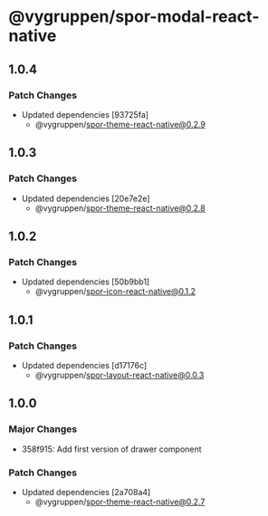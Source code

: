 # @vygruppen/spor-modal-react-native

## 1.0.4

### Patch Changes

- Updated dependencies [93725fa]
  - @vygruppen/spor-theme-react-native@0.2.9

## 1.0.3

### Patch Changes

- Updated dependencies [20e7e2e]
  - @vygruppen/spor-theme-react-native@0.2.8

## 1.0.2

### Patch Changes

- Updated dependencies [50b9bb1]
  - @vygruppen/spor-icon-react-native@0.1.2

## 1.0.1

### Patch Changes

- Updated dependencies [d17176c]
  - @vygruppen/spor-layout-react-native@0.0.3

## 1.0.0

### Major Changes

- 358f915: Add first version of drawer component

### Patch Changes

- Updated dependencies [2a708a4]
  - @vygruppen/spor-theme-react-native@0.2.7
